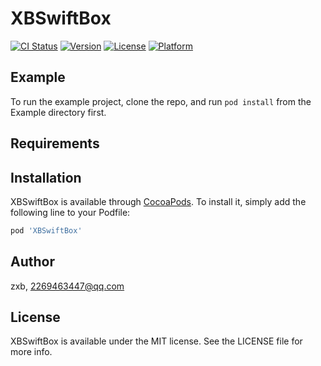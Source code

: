 # XBSwiftBox

[![CI Status](https://img.shields.io/travis/zxb/XBSwiftBox.svg?style=flat)](https://travis-ci.org/zxb/XBSwiftBox)
[![Version](https://img.shields.io/cocoapods/v/XBSwiftBox.svg?style=flat)](https://cocoapods.org/pods/XBSwiftBox)
[![License](https://img.shields.io/cocoapods/l/XBSwiftBox.svg?style=flat)](https://cocoapods.org/pods/XBSwiftBox)
[![Platform](https://img.shields.io/cocoapods/p/XBSwiftBox.svg?style=flat)](https://cocoapods.org/pods/XBSwiftBox)

## Example

To run the example project, clone the repo, and run `pod install` from the Example directory first.

## Requirements

## Installation

XBSwiftBox is available through [CocoaPods](https://cocoapods.org). To install
it, simply add the following line to your Podfile:

```ruby
pod 'XBSwiftBox'
```

## Author

zxb, 2269463447@qq.com

## License

XBSwiftBox is available under the MIT license. See the LICENSE file for more info.
